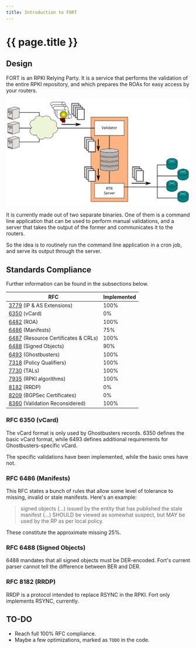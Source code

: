 ```yaml
---
title: Introduction to FORT
---
```


# {{ page.title }}

## Design

FORT is an RPKI Relying Party. It is a service that performs the validation of the entire RPKI repository, and which prepares the ROAs for easy access by your routers.

![../img/design.svg](../img/design.svg)

It is currently made out of two separate binaries. One of them is a command line application that can be used to perform manual validations, and a server that takes the output of the former and communicates it to the routers.

So the idea is to routinely run the command line application in a cron job, and serve its output through the server.

## Standards Compliance 

Further information can be found in the subsections below.

| RFC                                                                        | Implemented |
|----------------------------------------------------------------------------|-------------|
| [3779](https://tools.ietf.org/html/rfc3779) (IP & AS Extensions)           | 100%        |
| [6350](https://tools.ietf.org/html/rfc6350) (vCard)                        | 0%          |
| [6482](https://tools.ietf.org/html/rfc6482) (ROA)                          | 100%        |
| [6486](https://tools.ietf.org/html/rfc6486) (Manifests)                    | 75%         |
| [6487](https://tools.ietf.org/html/rfc6487) (Resource Certificates & CRLs) | 100%        |
| [6488](https://tools.ietf.org/html/rfc6488) (Signed Objects)               | 90%         |
| [6493](https://tools.ietf.org/html/rfc6493) (Ghostbusters)                 | 100%        |
| [7318](https://tools.ietf.org/html/rfc7318) (Policy Qualifiers)            | 100%        |
| [7730](https://tools.ietf.org/html/rfc7730) (TALs)                         | 100%        |
| [7935](https://tools.ietf.org/html/rfc7935) (RPKI algorithms)              | 100%        |
| [8182](https://tools.ietf.org/html/rfc8182) (RRDP)                         | 0%          |
| [8209](https://tools.ietf.org/html/rfc8209) (BGPSec Certificates)          | 0%          |
| [8360](https://tools.ietf.org/html/rfc8360) (Validation Reconsidered)      | 100%        |

### RFC 6350 (vCard)

The vCard format is only used by Ghostbusters records. 6350 defines the basic vCard format, while 6493 defines additional requirements for Ghostbusters-specific vCard.

The specific validations have been implemented, while the basic ones have not.

### RFC 6486 (Manifests)

This RFC states a bunch of rules that allow some level of tolerance to missing, invalid or stale manifests. Here's an example:

> signed objects (...) issued by the entity that has published the stale manifest (...) SHOULD be viewed as somewhat suspect, but MAY be used by the RP as per local policy.

These constitute the approximate missing 25%.

### RFC 6488 (Signed Objects)

6488 mandates that all signed objects must be DER-encoded. Fort's current parser cannot tell the difference between BER and DER.

### RFC 8182 (RRDP)

RRDP is a protocol intended to replace RSYNC in the RPKI. Fort only implements RSYNC, currently.

## TO-DO

- Reach full 100% RFC compliance.
- Maybe a few optimizations, marked as `TODO` in the code.
